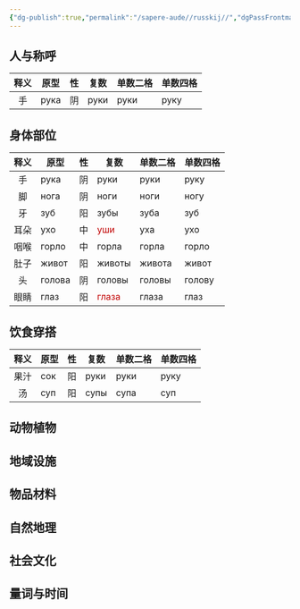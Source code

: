 ```yaml
---
{"dg-publish":true,"permalink":"/sapere-aude//russkij//","dgPassFrontmatter":true}
---
```



## 人与称呼
| 释义  | 原型     |  性  | 复数     | 单数二格   | 单数四格   |
| :-: | ------ | :-: | ------ | ------ | ------ |
|  手  | рука   |  阴  | руки   | руки   | руку   |


## 身体部位

| 释义  | 原型     |  性  | 复数                                 | 单数二格   | 单数四格   |
| :-: | ------ | :-: | ---------------------------------- | ------ | ------ |
|  手  | рука   |  阴  | руки                               | руки   | руку   |
|  脚  | нога   |  阴  | ноги                               | ноги   | ногу   |
|  牙  | зуб    |  阳  | зубы                               | зуба   | зуб    |
| 耳朵  | ухо    |  中  | <font color="#c00000">уши</font>   | уха    | ухо    |
| 咽喉  | горло  |  中  | горла                              | горла  | горло  |
| 肚子  | живот  |  阳  | животы                             | живота | живот  |
|  头  | голова |  阴  | головы                             | головы | голову |
| 眼睛  | глаз   |  阳  | <font color="#c00000">глаза</font> | глаза  | глаз   |
## 饮食穿搭
| 释义  | 原型  |  性  | 复数   | 单数二格 | 单数四格 |
| :-: | --- | :-: | ---- | ---- | ---- |
| 果汁  | сок |  阳  | руки | руки | руку |
|  汤  | суп |  阳  | супы | супа | суп  |
## 动物植物


## 地域设施


## 物品材料


## 自然地理


## 社会文化


## 量词与时间
